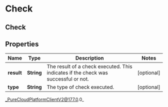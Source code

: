 # Check

## Check

## Properties

|Name | Type | Description | Notes|
|------------ | ------------- | ------------- | -------------|
| **result** | **String** | The result of a check executed. This indicates if the check was successful or not. | [optional] |
| **type** | **String** | The type of check executed. | [optional] |



_PureCloudPlatformClientV2@177.0.0_
